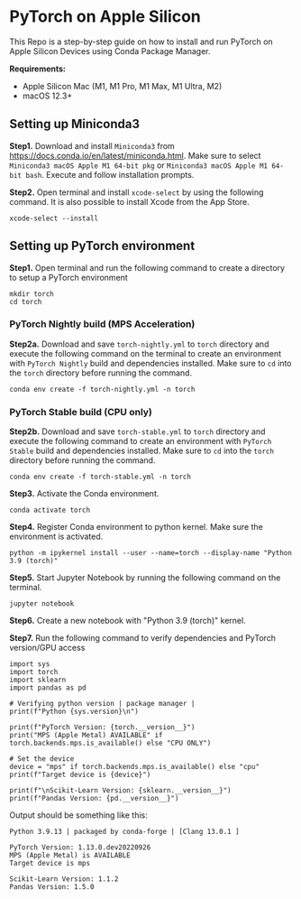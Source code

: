 # PyTorch on Apple Silicon

This Repo is a step-by-step guide on how to install and run PyTorch on Apple Silicon Devices using Conda Package Manager.

**Requirements:**
  - Apple Silicon Mac (M1, M1 Pro, M1 Max, M1 Ultra, M2)
  - macOS 12.3+

## Setting up Miniconda3
**Step1.** Download and install `Miniconda3` from https://docs.conda.io/en/latest/miniconda.html. Make sure to select `Miniconda3 macOS Apple M1 64-bit pkg` or `Miniconda3 macOS Apple M1 64-bit bash`. Execute and follow installation prompts.

**Step2.** Open terminal and install `xcode-select` by using the following command. It is also possible to install Xcode from the App Store.
```
xcode-select --install
```

## Setting up PyTorch environment
**Step1.** Open terminal and run the following command to create a directory to setup a PyTorch environment
```
mkdir torch
cd torch
```
### PyTorch Nightly build (MPS Acceleration)
**Step2a.** Download and save `torch-nightly.yml` to `torch` directory and execute the following command on the terminal to create an environment with `PyTorch Nightly` build and dependencies installed. Make sure to `cd` into the `torch` directory before running the command.
```
conda env create -f torch-nightly.yml -n torch
```

### PyTorch Stable build (CPU only)
**Step2b.** Download and save `torch-stable.yml` to `torch` directory and execute the following command to create an environment with `PyTorch Stable` build and dependencies installed. Make sure to `cd` into the `torch` directory before running the command.

```
conda env create -f torch-stable.yml -n torch
```

**Step3.** Activate the Conda environment.
```
conda activate torch
```
**Step4.** Register Conda environment to python kernel. Make sure the environment is activated.
```
python -m ipykernel install --user --name=torch --display-name "Python 3.9 (torch)"

```
**Step5.** Start Jupyter Notebook by running the following command on the terminal.
```
jupyter notebook
```
**Step6.** Create a new notebook with "Python 3.9 (torch)" kernel. 

**Step7.** Run the following command to verify dependencies and PyTorch version/GPU access
```
import sys
import torch
import sklearn 
import pandas as pd

# Verifying python version | package manager | 
print(f"Python {sys.version}\n")

print(f"PyTorch Version: {torch.__version__}")
print("MPS (Apple Metal) AVAILABLE" if torch.backends.mps.is_available() else "CPU ONLY")

# Set the device      
device = "mps" if torch.backends.mps.is_available() else "cpu"
print(f"Target device is {device}")

print(f"\nScikit-Learn Version: {sklearn.__version__}")
print(f"Pandas Version: {pd.__version__}")
```

Output should be something like this:
```
Python 3.9.13 | packaged by conda-forge | [Clang 13.0.1 ]

PyTorch Version: 1.13.0.dev20220926
MPS (Apple Metal) is AVAILABLE
Target device is mps

Scikit-Learn Version: 1.1.2
Pandas Version: 1.5.0
```

